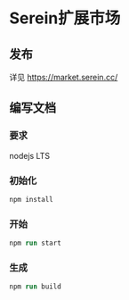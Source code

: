 # Serein扩展市场

## 发布

详见 <https://market.serein.cc/>

## 编写文档

### 要求

nodejs LTS

### 初始化

```ps
npm install
```

### 开始

```ps
npm run start
```

### 生成

```ps
npm run build
```
